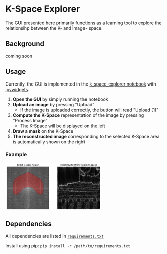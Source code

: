 # K-Space Explorer
The GUI presented here primarily functions as a learning tool to explore the relationsihp between the K- and Image- space.

## Background
coming soon

## Usage
Currently, the GUI is implemented in the [k_space_explorer notebook](./k_space_explorer.ipynb) with [ipywidgets](https://ipywidgets.readthedocs.io/en/stable/).

1. **Open the GUI** by simply running the notebook
2. **Upload an image** by pressing "Upload"
   - If the image is uploaded correctly, the button will read "Upload (1)"
3. **Compute the K-Space** representation of the image by pressing "Process Image"
   - The K-Space will be displayed on the left
4. **Draw a mask** on the K-Space
5. **The reconstructed image** corresponding to the selected K-Space area is automatically shown on the right

### Example
<img src="media/gui_example_hms.png" width="60%" alt="gui example">

## Dependencies
All dependencies are listed in [```requirements.txt```](./requirements.txt)

Install using pip: ```pip install -r /path/to/requirements.txt```
